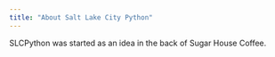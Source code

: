 ```yaml
---
title: "About Salt Lake City Python"
---
```


SLCPython was started as an idea in the back of Sugar House Coffee.
